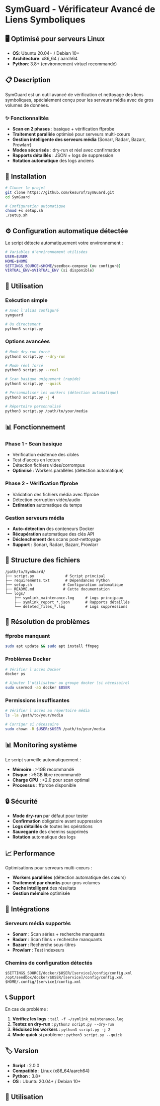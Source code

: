 # SymGuard - Vérificateur Avancé de Liens Symboliques

## 🖥️ Optimisé pour serveurs Linux
- **OS**: Ubuntu 20.04+ / Debian 10+
- **Architecture**: x86_64 / aarch64
- **Python**: 3.8+ (environnement virtuel recommandé)

## 📋 Description

SymGuard est un outil avancé de vérification et nettoyage des liens symboliques, spécialement conçu pour les serveurs média avec de gros volumes de données.

### ✨ Fonctionnalités

- **Scan en 2 phases** : basique + vérification ffprobe
- **Traitement parallèle** optimisé pour serveurs multi-cœurs
- **Gestion intelligente des serveurs média** (Sonarr, Radarr, Bazarr, Prowlarr)
- **Modes sécurisés** : dry-run et réel avec confirmation
- **Rapports détaillés** : JSON + logs de suppression
- **Rotation automatique** des logs anciens

## 🚀 Installation

```bash
# Cloner le projet
git clone https://github.com/kesurof/SymGuard.git
cd SymGuard

# Configuration automatique
chmod +x setup.sh
./setup.sh
```

## ⚙️ Configuration automatique détectée

Le script détecte automatiquement votre environnement :

```bash
# Variables d'environnement utilisées
USER=$USER
HOME=$HOME
SETTINGS_SOURCE=$HOME/seedbox-compose (ou configuré)
VIRTUAL_ENV=$VIRTUAL_ENV (si disponible)
```

## 🎯 Utilisation

### Exécution simple
```bash
# Avec l'alias configuré
symguard

# Ou directement
python3 script.py
```

### Options avancées
```bash
# Mode dry-run forcé
python3 script.py --dry-run

# Mode réel forcé
python3 script.py --real

# Scan basique uniquement (rapide)
python3 script.py --quick

# Personnaliser les workers (détection automatique)
python3 script.py -j 4

# Répertoire personnalisé
python3 script.py /path/to/your/media
```

## 📊 Fonctionnement

### Phase 1 - Scan basique
- Vérification existence des cibles
- Test d'accès en lecture
- Détection fichiers vides/corrompus
- **Optimisé** : Workers parallèles (détection automatique)

### Phase 2 - Vérification ffprobe
- Validation des fichiers média avec ffprobe
- Détection corruption vidéo/audio
- **Estimation** automatique du temps

### Gestion serveurs média
- **Auto-détection** des conteneurs Docker
- **Récupération** automatique des clés API
- **Déclenchement** des scans post-nettoyage
- **Support** : Sonarr, Radarr, Bazarr, Prowlarr

## 📁 Structure des fichiers

```
/path/to/SymGuard/
├── script.py              # Script principal
├── requirements.txt       # Dépendances Python
├── setup.sh              # Configuration automatique
├── README.md             # Cette documentation
└── logs/
    ├── symlink_maintenance.log     # Logs principaux
    ├── symlink_report_*.json       # Rapports détaillés
    └── deleted_files_*.log         # Logs suppressions
```

## 🔧 Résolution de problèmes

### ffprobe manquant
```bash
sudo apt update && sudo apt install ffmpeg
```

### Problèmes Docker
```bash
# Vérifier l'accès Docker
docker ps

# Ajouter l'utilisateur au groupe docker (si nécessaire)
sudo usermod -aG docker $USER
```

### Permissions insuffisantes
```bash
# Vérifier l'accès au répertoire média
ls -la /path/to/your/media

# Corriger si nécessaire
sudo chown -R $USER:$USER /path/to/your/media
```

## 📊 Monitoring système

Le script surveille automatiquement :
- **Mémoire** : >1GB recommandé
- **Disque** : >5GB libre recommandé  
- **Charge CPU** : <2.0 pour scan optimal
- **Processus** : ffprobe disponible

## 🔒 Sécurité

- **Mode dry-run** par défaut pour tester
- **Confirmation** obligatoire avant suppression
- **Logs détaillés** de toutes les opérations
- **Sauvegarde** des chemins supprimés
- **Rotation** automatique des logs

## 📈 Performance

Optimisations pour serveurs multi-cœurs :
- **Workers parallèles** (détection automatique des cœurs)
- **Traitement par chunks** pour gros volumes
- **Cache intelligent** des résultats
- **Gestion mémoire** optimisée

## 🔗 Intégrations

### Serveurs média supportés
- **Sonarr** : Scan séries + recherche manquants
- **Radarr** : Scan films + recherche manquants  
- **Bazarr** : Recherche sous-titres
- **Prowlarr** : Test indexeurs

### Chemins de configuration détectés
```
$SETTINGS_SOURCE/docker/$USER/[service]/config/config.xml
/opt/seedbox/docker/$USER/[service]/config/config.xml
$HOME/.config/[service]/config.xml
```

## 📞 Support

En cas de problème :

1. **Vérifiez les logs** : `tail -f ~/symlink_maintenance.log`
2. **Testez en dry-run** : `python3 script.py --dry-run`
3. **Réduisez les workers** : `python3 script.py -j 2`
4. **Mode quick** si problème : `python3 script.py --quick`

## 🏷️ Version

- **Script** : 2.0.0
- **Compatible** : Linux (x86_64/aarch64)
- **Python** : 3.8+
- **OS** : Ubuntu 20.04+ / Debian 10+

## 🎯 Utilisation
